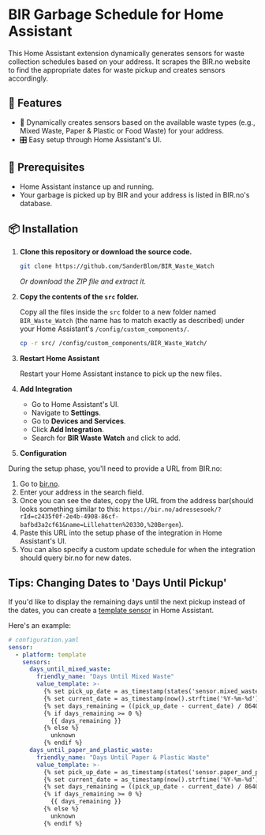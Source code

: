 # BIR Garbage Schedule for Home Assistant

This Home Assistant extension dynamically generates sensors for waste collection schedules based on your address. It scrapes the BIR.no website to find the appropriate dates for waste pickup and creates sensors accordingly.

## 🌟 Features

- 📍 Dynamically creates sensors based on the available waste types (e.g., Mixed Waste, Paper & Plastic or Food Waste) for your address.
- 🎛 Easy setup through Home Assistant's UI.

## 📝 Prerequisites

- Home Assistant instance up and running.
- Your garbage is picked up by BIR and your address is listed in BIR.no's database.

## 📦 Installation

1. **Clone this repository or download the source code.**
   
    ```bash
    git clone https://github.com/SanderBlom/BIR_Waste_Watch
    ```

    *Or download the ZIP file and extract it.*

2. **Copy the contents of the `src` folder.**

    Copy all the files inside the `src` folder to a new folder named `BIR_Waste_Watch` (the name has to match exactly as described) under your Home Assistant's `/config/custom_components/`.

    ```bash
    cp -r src/ /config/custom_components/BIR_Waste_Watch/
    ```

3. **Restart Home Assistant**

    Restart your Home Assistant instance to pick up the new files.

4. **Add Integration**

    - Go to Home Assistant's UI.
    - Navigate to **Settings**.
    - Go to **Devices and Services**.
    - Click **Add Integration**.
    - Search for **BIR Waste Watch** and click to add.

5. **Configuration**

During the setup phase, you'll need to provide a URL from BIR.no:

1. Go to [bir.no](https://bir.no/).
2. Enter your address in the search field.
3. Once you can see the dates, copy the URL from the address bar(should looks something similar to this: `https://bir.no/adressesoek/?rId=c2435f0f-2e4b-4908-86cf-bafbd3a2cf61&name=Lillehatten%20330,%20Bergen`).
4. Paste this URL into the setup phase of the integration in Home Assistant's UI.
5. You can also specify a custom update schedule for when the integration should query bir.no for new dates. 

## Tips: Changing Dates to 'Days Until Pickup'

If you'd like to display the remaining days until the next pickup instead of the dates, you can create a [template sensor](https://www.home-assistant.io/integrations/template/) in Home Assistant.

Here's an example:

```yaml
# configuration.yaml
sensor:
  - platform: template
    sensors:
      days_until_mixed_waste:
        friendly_name: "Days Until Mixed Waste"
        value_template: >-
          {% set pick_up_date = as_timestamp(states('sensor.mixed_waste')) %}
          {% set current_date = as_timestamp(now().strftime('%Y-%m-%d')) %}
          {% set days_remaining = ((pick_up_date - current_date) / 86400) | int %}
          {% if days_remaining >= 0 %}
            {{ days_remaining }}
          {% else %}
            unknown
          {% endif %}
      days_until_paper_and_plastic_waste:
        friendly_name: "Days Until Paper & Plastic Waste"
        value_template: >-
          {% set pick_up_date = as_timestamp(states('sensor.paper_and_plastic_waste')) %}
          {% set current_date = as_timestamp(now().strftime('%Y-%m-%d')) %}
          {% set days_remaining = ((pick_up_date - current_date) / 86400) | int %}
          {% if days_remaining >= 0 %}
            {{ days_remaining }}
          {% else %}
            unknown
          {% endif %}


```
